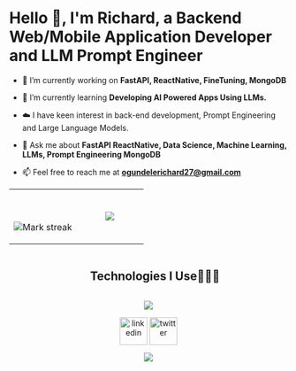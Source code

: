 # Hello 👋, I'm Richard, a Backend Web/Mobile  Application Developer and LLM Prompt Engineer

<!--Intro start-->

- 🔭 I’m currently working on **FastAPI, ReactNative, FineTuning, MongoDB**

- 🌱 I’m currently learning **Developing AI Powered Apps Using LLMs.**

- ☁️ I have keen interest in back-end development, Prompt Engineering and Large Language Models.

- 💬 Ask me about **FastAPI ReactNative, Data Science, Machine Learning, LLMs, Prompt Engineering MongoDB**

- 📫 Feel free to reach me at **ogundelerichard27@gmail.com**

</div>
<!--Intro end-->

<!--- stats & Trophy (start) -->
<p align="center">
  <!--- stats (start) -->
<table align="center">
<tr border="none">
<td width="50%" align="center">
  
  <br></br>
  <img  title="🔥 Get streak stats for your profile at git.io/streak-stats" alt="Mark streak" src="https://github-readme-streak-stats.herokuapp.com/?user=IamLam163&theme=dark&hide_border=false" /> 
</td>

<td width="50%" align="center">

  <img  align="center"  src="https://github-readme-stats.anuraghazra1.vercel.app/api/top-langs/?username=IamLam163&theme=dark&hide_border=false&no-bg=true&no-frame=true&langs_count=10"/>
  
  </td>
</tr>
</table>
<!--- stats (end) -->

<!--h1 without bottom border-->
<div id="user-content-toc">
  <ul align="center">
    <summary><h2 style="display: inline-block">Technologies I Use👨🏻‍💻</h2></summary>
  </ul>
</div>
<!--tech stack icons-->
<p align="center">
  <a href="https://skillicons.dev">
    <img src="https://skillicons.dev/icons?i=git,bootstrap,c,css,docker,express,figma,firebase,github,html,flask,bash,linux,md,materialui,mongodb,nextjs,nodejs,postman,py,reactnative,redux,tailwind,ts,vscode&perline=14" />
  </a>
</p>

<!--icons and links-->
<p align="center">
<a href="https://https://www.linkedin.com/in/richardogundele" target="blank"><img align="center" src="https://user-images.githubusercontent.com/88904952/234979284-68c11d7f-1acc-4f0c-ac78-044e1037d7b0.png" alt="linkedin" height="50" width="50" /></a>
<a href="https://twitter.com/olamidealiyu" target="blank"><img align="center" src="https://user-images.githubusercontent.com/88904952/234980676-61bfb021-ecc8-48f7-88e6-34c1b06c4a58.png" alt="twitter" height="50" width="50" /></a> 
<!-- <a href="https://discord.gg/UjwKkJsXsf" target="blank"><img align="center" src="https://user-images.githubusercontent.com/88904952/234982627-019fd336-6248-453c-9b05-97c13fd1d207.png" alt="discord" height="50" width="50" /></a> -->
  
</p>

<!--profile visit count-->
<div align="center">
  
[![](https://visitcount.itsvg.in/api?id=IamLam163&icon=3&color=6)](https://visitcount.itsvg.in)
  
</div>
